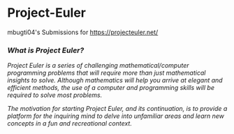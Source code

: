 # Project-Euler

mbugti04's Submissions for https://projecteuler.net/

### *What is Project Euler?*

*Project Euler is a series of challenging mathematical/computer programming problems that will require more than just mathematical insights to solve. Although mathematics will help you arrive at elegant and efficient methods, the use of a computer and programming skills will be required to solve most problems.*

*The motivation for starting Project Euler, and its continuation, is to provide a platform for the inquiring mind to delve into unfamiliar areas and learn new concepts in a fun and recreational context.*
